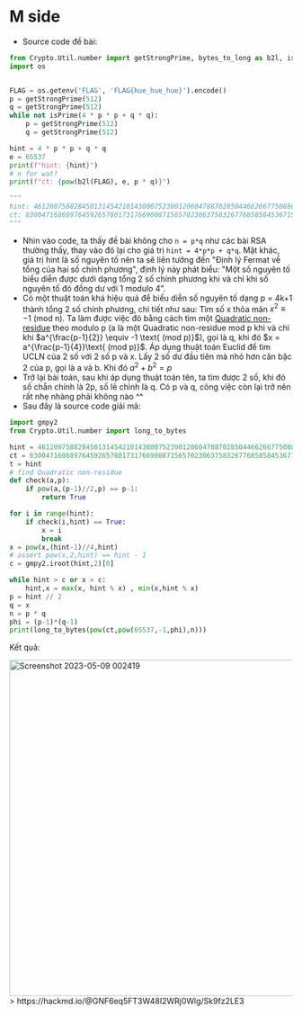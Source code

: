 # M side
- Source code đề bài:
``` python
from Crypto.Util.number import getStrongPrime, bytes_to_long as b2l, isPrime
import os


FLAG = os.getenv('FLAG', 'FLAG{hue_hue_hue}').encode()
p = getStrongPrime(512)
q = getStrongPrime(512)
while not isPrime(4 * p * p + q * q):
    p = getStrongPrime(512)
    q = getStrongPrime(512)

hint = 4 * p * p + q * q
e = 65537
print(f"hint: {hint}")
# n for wat?
print(f"ct: {pow(b2l(FLAG), e, p * q)}")

"""
hint: 461200758828450131454210143800752390120604788702850446626677508860195202567872951525840356360652411410325507978408159551511745286515952077623277648013847300682326320491554673107482337297490624180111664616997179295920679292302740410414234460216609334491960689077587284658443529175658488037725444342064697588997
ct: 8300471686897645926578017317669008715657023063758326776858584536715934138214945634323122846623068419230274473129224549308720801900902282047728570866212721492776095667521172972075671434379851908665193507551179353494082306227364627107561955072596424518466905164461036060360232934285662592773679335020824318918
"""
```
- Nhìn vào code, ta thấy đề bài không cho `n = p*q` như các bài RSA thường thấy, thay vào đó lại cho giá trị `hint = 4*p*p + q*q`. Mặt khác, giá trị hint là số nguyên tố nên ta sẽ liên tưởng đến "Định lý Fermat về tổng của hai số chính phương", định lý này phát biểu:
"Một số nguyên tố biểu diễn được dưới dạng tổng 2 số chính phương khi và chỉ khi số nguyên tố đó đồng dư với 1 modulo 4".
- Có một thuật toán khá hiệu quả để biểu diễn số nguyên tố dạng p = 4k+1 thành tổng 2 số chính phương, chi tiết như sau: Tìm số x thỏa mãn $x^2 \equiv -1\text{ (mod n)}$. Ta làm được việc đó bằng cách tìm một [Quadratic non-residue](https://en.wikipedia.org/wiki/Quadratic_residue) theo modulo p (a là một Quadratic non-residue mod p khi và chỉ khi $a^{\frac{p-1}{2}} \equiv -1 \text{ (mod p)}$), gọi là q, khi đó $x = a^{\frac{p-1}{4}}\text{ (mod p)}$. Áp dụng thuật toán Euclid để tìm UCLN của 2 số với 2 số p và x. Lấy 2 số dư đầu tiên mà nhỏ hơn căn bậc 2 của p, gọi là a và b. Khi đó $a^2 + b^2 = p$
- Trở lại bài toán, sau khi áp dụng thuật toán tên, ta tìm được 2 số, khi đó số chẵn chính là 2p, số lẻ chình là q. Có p và q, công việc còn lại trở nên rất nhẹ nhàng phải không nào ^^
- Sau đây là source code giải mã:
``` python
import gmpy2
from Crypto.Util.number import long_to_bytes

hint = 461200758828450131454210143800752390120604788702850446626677508860195202567872951525840356360652411410325507978408159551511745286515952077623277648013847300682326320491554673107482337297490624180111664616997179295920679292302740410414234460216609334491960689077587284658443529175658488037725444342064697588997
ct = 8300471686897645926578017317669008715657023063758326776858584536715934138214945634323122846623068419230274473129224549308720801900902282047728570866212721492776095667521172972075671434379851908665193507551179353494082306227364627107561955072596424518466905164461036060360232934285662592773679335020824318918
t = hint
# find Quadratic non-residue 
def check(a,p):
	if pow(a,(p-1)//2,p) == p-1:
		return True

for i in range(hint):
	if check(i,hint) == True:
		x = i
		break
x = pow(x,(hint-1)//4,hint)
# assert pow(x,2,hint) == hint - 1
c = gmpy2.iroot(hint,2)[0]

while hint > c or x > c:
	hint,x = max(x, hint % x) , min(x,hint % x)
p = hint // 2
q = x
n = p * q
phi = (p-1)*(q-1)
print(long_to_bytes(pow(ct,pow(65537,-1,phi),n)))
```
Kết quả: 

<img width="598" alt="Screenshot 2023-05-09 002419" src="https://user-images.githubusercontent.com/117071011/236989031-b5e8deca-1375-4fe6-aee4-daf544b51152.png">
> https://hackmd.io/@GNF6eq5FT3W48I2WRj0Wlg/Sk9fz2LE3
